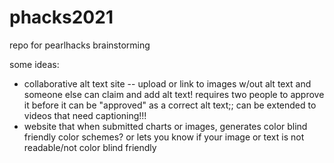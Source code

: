 # phacks2021
repo for pearlhacks brainstorming


some ideas:
- collaborative alt text site -- upload or link to images w/out alt text and someone else can claim and add alt text! requires two people to approve it before it can be "approved" as a correct alt text;; can be extended to videos that need captioning!!!
- website that when submitted charts or images, generates color blind friendly color schemes? or lets you know if your image or text is not readable/not color blind friendly